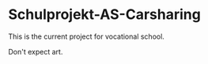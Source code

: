 Schulprojekt-AS-Carsharing
==========================

This is the current project for vocational school.

Don't expect art.
